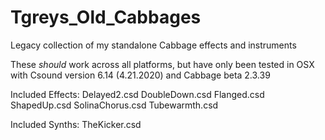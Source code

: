 # Tgreys_Old_Cabbages
Legacy collection of my standalone Cabbage effects and instruments

These *should* work across all platforms, but have only been tested in OSX
with Csound version 6.14 (4.21.2020) and Cabbage beta 2.3.39

Included Effects:
		Delayed2.csd
		DoubleDown.csd
		Flanged.csd
		ShapedUp.csd
		SolinaChorus.csd
		Tubewarmth.csd

Included Synths:
		TheKicker.csd
